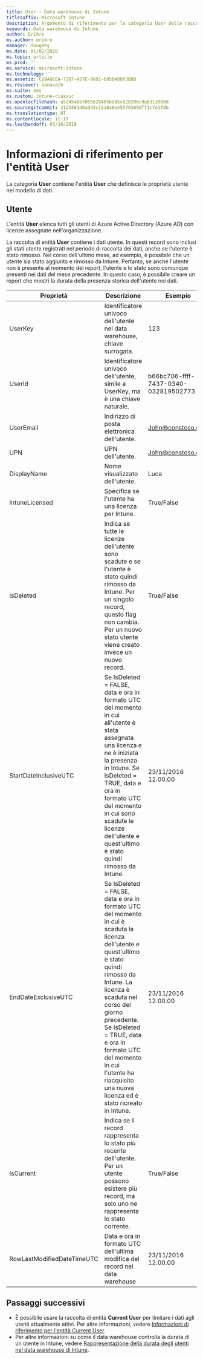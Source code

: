 ```yaml
---
title: User - Data warehouse di Intune
titlesuffix: Microsoft Intune
description: Argomento di riferimento per la categoria User delle raccolte di entità nell'API data warehouse di Intune.
keywords: Data warehouse di Intune
author: Erikre
ms.author: erikre
manager: dougeby
ms.date: 01/02/2018
ms.topic: article
ms.prod: ''
ms.service: microsoft-intune
ms.technology: ''
ms.assetid: C29A6EEA-72B7-427E-9601-E05B408F3BB0
ms.reviewer: aanavath
ms.suite: ems
ms.custom: intune-classic
ms.openlocfilehash: a52454bb7065628485bdd5c828206c9a8313900d
ms.sourcegitcommit: 21db583d6a9d3c15a8a8ee5579309dff1cfe1f8b
ms.translationtype: HT
ms.contentlocale: it-IT
ms.lasthandoff: 03/16/2018
---
```

# <a name="reference-for-user-entity"></a>Informazioni di riferimento per l'entità User

La categoria **User** contiene l'entità **User** che definisce le proprietà utente nel modello di dati.

## <a name="user"></a>Utente

L'entità **User** elenca tutti gli utenti di Azure Active Directory (Azure AD) con licenze assegnate nell'organizzazione.

La raccolta di entità **User** contiene i dati utente. In questi record sono inclusi gli stati utente registrati nel periodo di raccolta dei dati, anche se l'utente è stato rimosso. Nel corso dell'ultimo mese, ad esempio, è possibile che un utente sia stato aggiunto e rimosso da Intune. Pertanto, se anche l'utente non è presente al momento del report, l'utente e lo stato sono comunque presenti nei dati del mese precedente. In questo caso, è possibile creare un report che mostri la durata della presenza storica dell'utente nei dati.

| Proprietà  | Descrizione | Esempio |
|---------|------------|--------|
| UserKey |Identificatore univoco dell'utente nel data warehouse, chiave surrogata. |123 |
| UserId |Identificatore univoco dell'utente, simile a UserKey, ma è una chiave naturale. |b66bc706-ffff-7437-0340-032819502773 |
| UserEmail |Indirizzo di posta elettronica dell'utente. |John@constoso.com |
| UPN | UPN dell'utente. | John@constoso.com |
| DisplayName |Nome visualizzato dell'utente. |Luca |
| IntuneLicensed |Specifica se l'utente ha una licenza per Intune. |True/False |
| IsDeleted | Indica se tutte le licenze dell'utente sono scadute e se l'utente è stato quindi rimosso da Intune. Per un singolo record, questo flag non cambia. Per un nuovo stato utente viene creato invece un nuovo record. |True/False |
| StartDateInclusiveUTC |Se IsDeleted = FALSE, data e ora in formato UTC del momento in cui all'utente è stata assegnata una licenza e ne è iniziata la presenza in Intune. Se IsDeleted = TRUE, data e ora in formato UTC del momento in cui sono scadute le licenze dell'utente e quest'ultimo è stato quindi rimosso da Intune. |23/11/2016 12.00.00 |
| EndDateExclusiveUTC |Se IsDeleted = FALSE, data e ora in formato UTC del momento in cui è scaduta la licenza dell'utente e quest'ultimo è stato quindi rimosso da Intune. La licenza è scaduta nel corso del giorno precedente. Se IsDeleted = TRUE, data e ora in formato UTC del momento in cui l'utente ha riacquisito una nuova licenza ed è stato ricreato in Intune.  |23/11/2016 12.00.00 |
| IsCurrent |Indica se il record rappresenta lo stato più recente dell'utente. Per un utente possono esistere più record, ma solo uno ne rappresenta lo stato corrente.  |True/False |
| RowLastModifiedDateTimeUTC |Data e ora in formato UTC dell'ultima modifica del record nel data warehouse  |23/11/2016 12.00.00 |

## <a name="next-steps"></a>Passaggi successivi
 - È possibile usare la raccolta di entità **Current User** per limitare i dati agli utenti attualmente attivi. Per altre informazioni, vedere [Informazioni di riferimento per l'entità Current User](reports-ref-current-user.md).
 - Per altre informazioni su come il data warehouse controlla la durata di un utente in Intune, vedere [Rappresentazione della durata degli utenti nel data warehouse di Intune](reports-ref-user-timeline.md).
